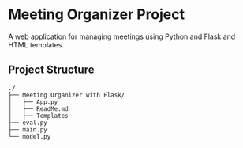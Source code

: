 # Meeting Organizer Project

A web application for managing meetings using Python and Flask and HTML templates.

## Project Structure
```
./
├── Meeting Organizer with Flask/
│   ├── App.py
│   ├── ReadMe.md
│   ├── Templates
├── eval.py
├── main.py
└── model.py
```

